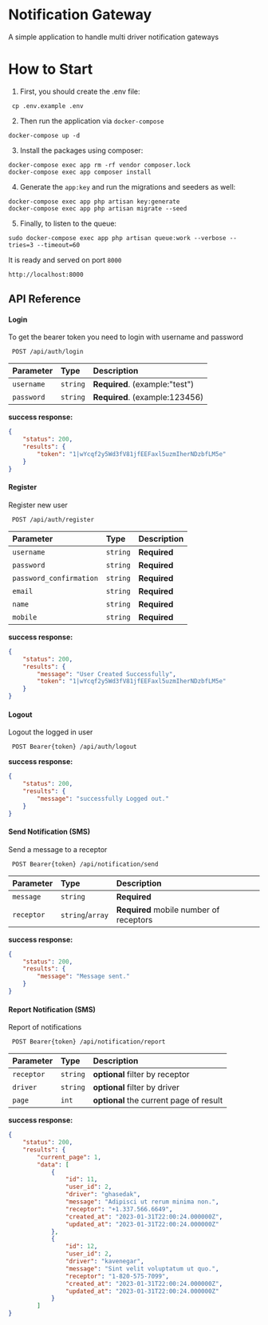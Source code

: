 
# Notification Gateway
A simple application to handle multi driver notification gateways

# How to Start
1. First, you should create the .env file:
```
 cp .env.example .env 
 ``` 
2. Then run the application via `docker-compose`
```  
docker-compose up -d  
```  
3. Install the packages using composer:
```  
docker-compose exec app rm -rf vendor composer.lock  
docker-compose exec app composer install  
```  
4. Generate the  `app:key` and run the migrations and seeders as well:
```  
docker-compose exec app php artisan key:generate  
docker-compose exec app php artisan migrate --seed  
```
5. Finally, to listen to the queue:
```
sudo docker-compose exec app php artisan queue:work --verbose --tries=3 --timeout=60
```
It is ready and served on port `8000`
```  
http://localhost:8000  
```


## API Reference


#### Login
To get the bearer token you need to login with username and password
```http  
 POST /api/auth/login
 ```  
| Parameter | Type     | Description                |  
| :-------- | :------- | :------------------------- |  
| `username` | `string` | **Required**. (example:"test") |  
| `password` | `string` | **Required**. (example:123456)  |  

**success response:**
```json
{
	"status": 200,
	"results": {
		"token": "1|wYcqf2y5Wd3fV81jfEEFaxl5uzmIherNDzbfLM5e"
	}
}
```

#### Register
Register new user
```http  
 POST /api/auth/register
 ```  
| Parameter | Type     | Description                |  
| :-------- | :------- | :------------------------- |  
| `username` | `string` | **Required** |  
| `password` | `string` | **Required**  |  
| `password_confirmation` | `string` | **Required**  |  
| `email` | `string` | **Required**  |  
| `name` | `string` | **Required**  |  
| `mobile` | `string` | **Required**  | 
**success response:**
```json
{
	"status": 200,
	"results": {
		"message": "User Created Successfully",
		"token": "1|wYcqf2y5Wd3fV81jfEEFaxl5uzmIherNDzbfLM5e"
	}
}
```

#### Logout
Logout the logged in user
```http  
 POST Bearer{token} /api/auth/logout
 ```  
**success response:**
```json
{
	"status": 200,
	"results": {
		"message": "successfully Logged out."
	}
}
```


#### Send Notification (SMS)
Send a message to a receptor
```http  
 POST Bearer{token} /api/notification/send
 ```  
| Parameter | Type     | Description                |  
| :-------- | :------- | :------------------------- |  
| `message` | `string` | **Required** |  
| `receptor` | `string`/`array` | **Required** mobile number of receptors |  
**success response:**
```json
{
	"status": 200,
	"results": {
		"message": "Message sent."
	}
}
```

#### Report Notification (SMS)
Report of notifications
```http  
 POST Bearer{token} /api/notification/report
 ```  
| Parameter  | Type       | Description                                |  
|:-----------|:-----------|:-------------------------------------------|  
| `receptor` | `string`   | **optional**    filter by receptor         |  
| `driver`   | `string`   | **optional**    filter by driver           |  
| `page`     | `int`      | **optional**    the current page of result |  
**success response:**
```json
{
    "status": 200,
    "results": {
        "current_page": 1,
        "data": [
            {
                "id": 11,
                "user_id": 2,
                "driver": "ghasedak",
                "message": "Adipisci ut rerum minima non.",
                "receptor": "+1.337.566.6649",
                "created_at": "2023-01-31T22:00:24.000000Z",
                "updated_at": "2023-01-31T22:00:24.000000Z"
            },
            {
                "id": 12,
                "user_id": 2,
                "driver": "kavenegar",
                "message": "Sint velit voluptatum ut quo.",
                "receptor": "1-820-575-7099",
                "created_at": "2023-01-31T22:00:24.000000Z",
                "updated_at": "2023-01-31T22:00:24.000000Z"
            }
        ]
}
```
